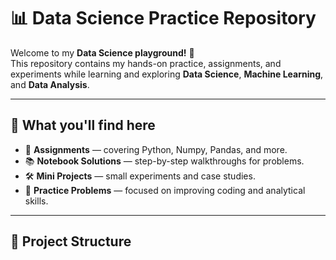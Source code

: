 # 📊 Data Science Practice Repository

Welcome to my **Data Science playground!** 🎯  
This repository contains my hands-on practice, assignments, and experiments while learning and exploring **Data Science**, **Machine Learning**, and **Data Analysis**.

---

## 🚀 What you'll find here
- 🧠 **Assignments** — covering Python, Numpy, Pandas, and more.
- 📚 **Notebook Solutions** — step-by-step walkthroughs for problems.
- 🛠 **Mini Projects** — small experiments and case studies.
- 📝 **Practice Problems** — focused on improving coding and analytical skills.

---

## 📂 Project Structure
